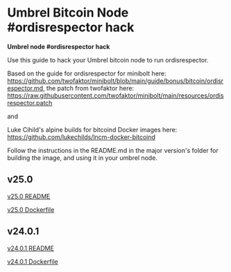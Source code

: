 # Umbrel Bitcoin Node #ordisrespector hack

**Umbrel node #ordisrespector hack**

Use this guide to hack your Umbrel bitcoin node to run ordisrespector.

Based on the guide for ordisrespector for minibolt here: https://github.com/twofaktor/minibolt/blob/main/guide/bonus/bitcoin/ordisrespector.md, the patch from twofaktor here: https://raw.githubusercontent.com/twofaktor/minibolt/main/resources/ordisrespector.patch 

and

Luke Cihild's alpine builds for bitcoind Docker images here: https://github.com/lukechilds/lncm-docker-bitcoind

Follow the instructions in the README.md in the major version's folder for building the image, and using it in your umbrel node.

## v25.0
[v25.0 README](./25/README.md)

[v25.0 Dockerfile](./25/Dockerfile)

## v24.0.1
[v24.0.1 README](./24/README.md)

[v24.0.1 Dockerfile](./24/Dockerfile)
